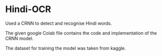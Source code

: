 # Hindi-OCR
Used a CRNN to detect and recognise Hindi words.

The given google Colab file contains the code and implementation of the CRNN model.

The dataset for training the model was taken from kaggle.
